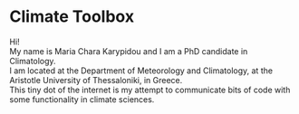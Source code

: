 # Climate Toolbox

Hi!\
My name is Maria Chara Karypidou and I am a PhD candidate in Climatology.\
I am located at the Department of Meteorology and Climatology, at the Aristotle University of Thessaloniki, in Greece.\
This tiny dot of the internet is my attempt to communicate bits of code with some functionality in climate sciences.
